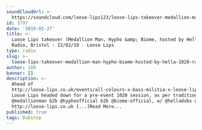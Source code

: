 ```yaml
---
soundCloudUrl: >-
  https://soundcloud.com/loose-lips123/loose-lips-takeover-medallion-man-hypho-biome-hosted-by-hella-1020-radio-bristol-220219
id: 3797
date: '2019-02-27'
title: >-
  Loose Lips takeover (Medallion Man, Hypho &amp; Biome, hosted by Hella) - 1020
  Radio, Bristol - 22/02/19 - Loose Lips
type: radio
slug: >-
  loose-lips-takeover-medallion-man-hypho-biome-hosted-by-hella-1020-radio-bristol-22-02-19
author: 100
banner: []
description: >-
  Ahead of
  http://loose-lips.co.uk/events/all-colours-x-bass-militia-x-loose-lips-in-bristol,
  Loose Lips headed down for a pre-event 1020 session, as per tradition.
  @medallionman b2b @hyphoofficial b2b @biome-official, w/ @helladubs on mic.
  http://loose-lips.co.uk [...]Read More...
published: true
tags: Dubstep
---
```

